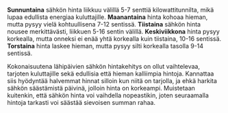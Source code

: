 **Sunnuntaina** sähkön hinta liikkuu välillä 5-7 senttiä kilowattitunnilta, mikä lupaa edullista energiaa kuluttajille. **Maanantaina** hinta kohoaa hieman, mutta pysyy vielä kohtuullisena 7-12 sentissä. **Tiistaina** sähkön hinta nousee merkittävästi, liikkuen 5-16 sentin välillä. **Keskiviikkona** hinta pysyy korkealla, mutta onneksi ei enää yhtä korkealla kuin tiistaina, 10-16 sentissä. **Torstaina** hinta laskee hieman, mutta pysyy silti korkealla tasolla 9-14 sentissä.

Kokonaisuutena lähipäivien sähkön hintakehitys on ollut vaihtelevaa, tarjoten kuluttajille sekä edullisia että hieman kalliimpia hintoja. Kannattaa siis hyödyntää halvemmat hinnat silloin kun niitä on tarjolla, ja ehkä harkita sähkön säästämistä päivinä, jolloin hinta on korkeampi. Muistetaan kuitenkin, että sähkön hinta voi vaihdella nopeastikin, joten seuraamalla hintoja tarkasti voi säästää sievoisen summan rahaa.